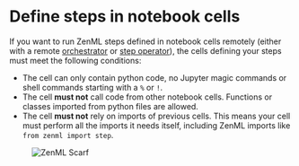 
# Define steps in notebook cells

If you want to run ZenML steps defined in notebook cells remotely (either with a remote [orchestrator](../../component-guide/orchestrators/orchestrators.md) or [step operator](../../component-guide/step-operators/step-operators.md)), the cells defining your steps must meet the following conditions:
- The cell can only contain python code, no Jupyter magic commands or shell commands starting with a `%` or `!`.
- The cell **must not** call code from other notebook cells. Functions or classes imported from python files are allowed.
- The cell **must not** rely on imports of previous cells. This means your cell must perform all the imports it needs itself, including ZenML imports like `from zenml import step`.

<!-- For scarf -->
<figure><img alt="ZenML Scarf" referrerpolicy="no-referrer-when-downgrade" src="https://static.scarf.sh/a.png?x-pxid=f0b4f458-0a54-4fcd-aa95-d5ee424815bc" /></figure>